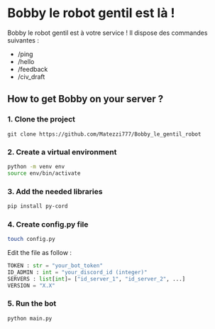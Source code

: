 # Bobby le robot gentil est là !

Bobby le robot gentil est à votre service !
Il dispose des commandes suivantes :
- /ping
- /hello
- /feedback
- /civ_draft

## How to get Bobby on your server ?
### 1. Clone the project
```git clone https://github.com/Matezzi777/Bobby_le_gentil_robot```
### 2. Create a virtual environment
```sh
python -m venv env
source env/bin/activate
```
### 3. Add the needed libraries
```sh
pip install py-cord
```
### 4. Create config.py file
```sh
touch config.py
```
Edit the file as follow :
```py
TOKEN : str = "your_bot_token"
ID_ADMIN : int = "your_discord_id (integer)" 
SERVERS : list[int]= ["id_server_1", "id_server_2", ...]
VERSION = "X.X"
```
### 5. Run the bot
```sh
python main.py
```